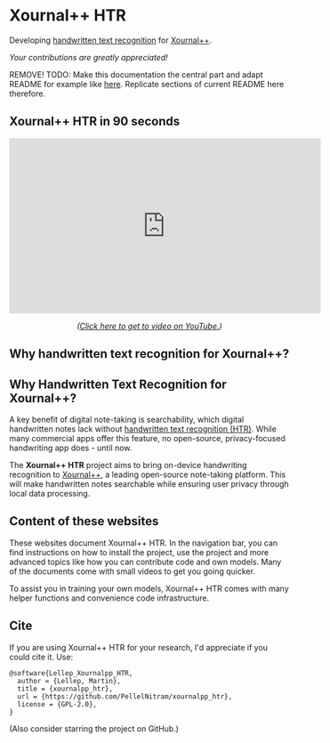 # Xournal++ HTR

Developing [handwritten text recognition](https://en.wikipedia.org/wiki/Handwriting_recognition) for [Xournal++](https://github.com/xournalpp/xournalpp).

*Your contributions are greatly appreciated!*

REMOVE!
TODO: Make this documentation the central part and adapt README for example like [here](https://github.com/jaredpalmer/formik). Replicate sections of current README here therefore.

## Xournal++ HTR in 90 seconds

<div align="center">

<iframe width="560" height="315" src="https://www.youtube.com/embed/boXm7lPFSRQ?si=Yg8tLBs-_1BtQKrU" title="YouTube video player" frameborder="0" allow="accelerometer; autoplay; clipboard-write; encrypted-media; gyroscope; picture-in-picture; web-share" referrerpolicy="strict-origin-when-cross-origin" allowfullscreen></iframe>

<br>

<i>(<a href="https://www.youtube.com/watch?v=boXm7lPFSRQ?utm_source=docs&utm_medium=docs&utm_campaign=docs">Click here to get to video on YouTube.</a>)</i>

</div>

## Why handwritten text recognition for Xournal++?

## Why Handwritten Text Recognition for Xournal++?

A key benefit of digital note-taking is searchability, which digital handwritten notes lack
without [handwritten text recognition (HTR)](https://en.wikipedia.org/wiki/Handwriting_recognition).
While many commercial apps offer this feature, no open-source, privacy-focused handwriting
app does - until now.

The **Xournal++ HTR** project aims to bring on-device handwriting recognition to
[Xournal++](https://xournalpp.github.io/), a leading open-source note-taking platform.
This will make handwritten notes searchable while ensuring user privacy through local data
processing.

## Content of these websites

These websites document Xournal++ HTR. In the navigation bar, you can find instructions on
how to install the project, use the project and more advanced topics like how you can contribute
code and own models. Many of the documents come with small videos to get you going quicker.

To assist you in training your own models, Xournal++ HTR comes with many helper functions and
convenience code infrastructure.

## Cite

If you are using Xournal++ HTR for your research, I'd appreciate if you could cite it. Use:

```
@software{Lellep_Xournalpp_HTR,
  author = {Lellep, Martin},
  title = {xournalpp_htr},
  url = {https://github.com/PellelNitram/xournalpp_htr},
  license = {GPL-2.0},
}
```

(Also consider starring the project on GitHub.)
